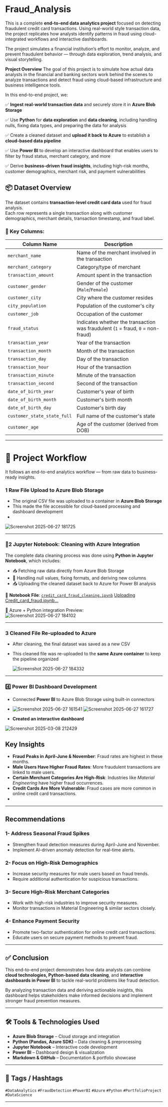 # Fraud_Analysis

This is a complete **end-to-end data analytics project** focused on detecting fraudulent credit card transactions.
Using real-world style transaction data, the project replicates how analysts identify patterns in fraud using cloud-integrated workflows and interactive dashboards.

The project simulates a financial institution’s effort to monitor, analyze, and prevent fraudulent behavior — through data exploration, trend analysis, and visual storytelling.

**Project Overview**
The goal of this project is to simulate how actual data analysts in the financial and banking sectors work behind the scenes to analyze transactions and detect fraud using cloud-based infrastructure and business intelligence tools.

In this end-to-end project, we:

✅ **Ingest real-world transaction data** and securely store it in **Azure Blob Storage**

✅ Use **Python** for **data exploration** and **data cleaning**, including handling nulls, fixing data types, and preparing the data for analysis

✅ Create a cleaned dataset and **upload it back to Azure** to establish a **cloud-based data pipeline**

✅ Use **Power BI** to develop an interactive dashboard that enables users to filter by fraud status, merchant category, and more

✅ Derive **business-driven fraud insights**, including high-risk months, customer demographics, merchant risk, and payment vulnerabilities


## 📦 Dataset Overview

The dataset contains **transaction-level credit card data** used for fraud analysis.  
Each row represents a single transaction along with customer demographics, merchant details, transaction timestamp, and fraud label.

### 🔑 Key Columns:

| Column Name                  | Description |
|-----------------------------|-------------|
| `merchant_name`             | Name of the merchant involved in the transaction |
| `merchant_category`         | Category/type of merchant |
| `transaction_amount`        | Amount spent in the transaction |
| `customer_gender`           | Gender of the customer (`Male`/`Female`) |
| `customer_city`             | City where the customer resides |
| `city_population`           | Population of the customer's city |
| `customer_job`              | Occupation of the customer |
| `fraud_status`              | Indicates whether the transaction was fraudulent (`1` = fraud, `0` = non-fraud) |
| `transaction_year`          | Year of the transaction |
| `transaction_month`         | Month of the transaction |
| `transaction_day`           | Day of the transaction |
| `transaction_hour`          | Hour of the transaction |
| `transaction_minute`        | Minute of the transaction |
| `transaction_second`        | Second of the transaction |
| `date_of_birth_year`        | Customer's year of birth |
| `date_of_birth_month`       | Customer's birth month |
| `date_of_birth_day`         | Customer's birth day |
| `customer_state_state_full` | Full name of the customer's state |
| `customer_age`              | Age of the customer (derived from DOB) |

-------------------------------------------------------------------------------------------------------------------------------------

# 🔧 Project Workflow

It follows an end-to-end analytics workflow — from raw data to business-ready insights.

  ### 1️ Raw File Upload to Azure Blob Storage
- The original CSV file was uploaded to a container in **Azure Blob Storage**
- This made the file accessible for cloud-based processing and dashboard development
- 
![Screenshot 2025-06-27 181725](https://github.com/user-attachments/assets/8fedcf54-8981-4161-88cb-8545fc84326a)

-------------------------------------------------------------------------------------------------------------------------------------


### 🧹2 Jupyter Notebook: Cleaning with Azure Integration

The complete data cleaning process was done using **Python in Jupyter Notebook**, which includes:

- 📥 Fetching raw data directly from Azure Blob Storage
- 🧼 Handling null values, fixing formats, and deriving new columns
- 📤 Uploading the cleaned dataset back to Azure for Power BI analysis

📄 **Notebook File**: [`credit_card_fraud_cleaning.ipynb`](./credit_card_fraud_cleaning.ipynb)
[Uploading Credit_card_fraud.ipynb…]()

📸 Azure + Python integration Preview:  
![Screenshot 2025-06-27 184102](https://github.com/user-attachments/assets/c436442d-ea1e-47dd-b21a-2f7ec69d6e76)

-------------------------------------------------------------------------------------------------------------------------------------

### 3️ Cleaned File Re-uploaded to Azure
- After cleaning, the final dataset was saved as a new CSV
- This cleaned file was re-uploaded to the **same Azure container** to keep the pipeline organized

  ![Screenshot 2025-06-27 184332](https://github.com/user-attachments/assets/59b19ec1-4e9d-46ec-9539-194c33ac25a4)
  
-------------------------------------------------------------------------------------------------------------------------------------

### 4️⃣ Power BI Dashboard Development
- Connected **Power BI** to Azure Blob Storage using built-in connectors
- ![Screenshot 2025-06-27 161541](https://github.com/user-attachments/assets/110fe2a9-543b-4243-b483-0ab279ba581e)
![Screenshot 2025-06-27 161727](https://github.com/user-attachments/assets/b11c75cd-8faa-45d9-bb9b-d541d3687be8)

- **Created an interactive dashboard**

![Screenshot 2025-03-08 212429](https://github.com/user-attachments/assets/8aee16cb-c1e4-479e-ac55-9fe9124f5aa3)


## Key Insights
- **Fraud Peaks in April-June & November**: Fraud rates are highest in these months.
- **Male Users Have Higher Fraud Rates**: More fraudulent transactions are linked to male users.
- **Certain Merchant Categories Are High-Risk**: Industries like *Material Engineering* have higher fraud occurrences.
- **Credit Cards Are More Vulnerable**: Fraud cases are more common in online credit card transactions.
- 
-------------------------------------------------------------------------------------------------------------------------------------

## Recommendations
### 1- Address Seasonal Fraud Spikes
- Strengthen fraud detection measures during April-June and November.
- Implement AI-driven anomaly detection for real-time alerts.

### 2- Focus on High-Risk Demographics
- Increase security measures for male users based on fraud trends.
- Require additional authentication for suspicious transactions.

### 3- Secure High-Risk Merchant Categories
- Work with high-risk industries to improve security measures.
- Monitor transactions in Material Engineering & similar sectors closely.

### 4- Enhance Payment Security
- Promote two-factor authentication for online credit card transactions.
- Educate users on secure payment methods to prevent fraud.


-------------------------------------------------------------------------------------------------------------------------------------

## ✅ Conclusion

This end-to-end project demonstrates how data analysts can combine **cloud technologies, Python-based data cleaning**, and **interactive dashboards in Power BI** to tackle real-world problems like fraud detection.

By analyzing transaction data and deriving actionable insights, this dashboard helps stakeholders make informed decisions and implement stronger fraud prevention measures.

---

## 🛠 Tools & Technologies Used

- **Azure Blob Storage** – Cloud storage and integration
- **Python (Pandas, Azure SDK)** – Data cleaning & preprocessing
- **Jupyter Notebook** – Interactive code development
- **Power BI** – Dashboard design & visualization
- **Markdown & GitHub** – Documentation & portfolio showcase

---

## 🔖 Tags / Hashtags

`#DataAnalytics` `#FraudDetection` `#PowerBI` `#Azure` `#Python` `#PortfolioProject` `#DataScience`

---
